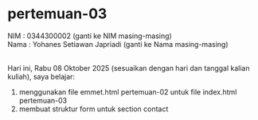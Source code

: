 # pertemuan-03

NIM : 0344300002 (ganti ke NIM masing-masing)<br>
Nama : Yohanes Setiawan Japriadi (ganti ke Nama masing-masing)<br><br>

Hari ini, Rabu 08 Oktober 2025 (sesuaikan dengan hari dan tanggal kalian kuliah), saya belajar:
<ol>
  <li>menggunakan file emmet.html pertemuan-02 untuk file index.html pertemuan-03</li>
  <li>membuat struktur form untuk section contact</li>
</ol>